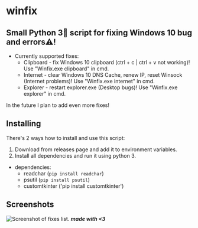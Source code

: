 # winfix
Small Python 3🐍 script for fixing Windows 10 bug and errors⚠️!
----
* Currently supported fixes:
  * Clipboard - fix Windows 10 clipboard (ctrl + c | ctrl + v not working)! Use "Winfix.exe clipboard" in cmd.
  * Internet - clear Windows 10 DNS Cache, renew IP, reset Winsock (Internet problems)! Use "Winfix.exe internet" in cmd.
  * Explorer - restart explorer.exe (Desktop bugs)! Use "Winfix.exe explorer" in cmd.

In the future I plan to add even more fixes!
## Installing
There's 2 ways how to install and use this script:
<br>
1. Download from releases page and add it to environment variables.
2. Install all dependencies and run it using python 3. 
* dependencies:
  * readchar (`pip install readchar`)
  * psutil (`pip install psutil`)
  * customtkinter ('pip install customtkinter')
## Screenshots
 ![Screenshot of fixes list.](https://i.imgur.com/3G5WfXe.png)
***made with <3***
